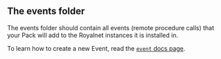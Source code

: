 ## The events folder

The events folder should contain all events (remote procedure calls) that your Pack will add to the Royalnet instances it is installed in.

To learn how to create a new Event, read the [`event` docs page](https://gh.steffo.eu/royalnet/html/packs/event.html).
